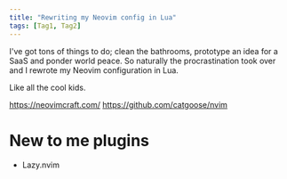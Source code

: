 ```yaml
---
title: "Rewriting my Neovim config in Lua"
tags: [Tag1, Tag2]
---
```


I've got tons of things to do; clean the bathrooms, prototype an idea for a SaaS and ponder world peace. So naturally the procrastination took over and I rewrote my Neovim configuration in Lua.

Like all the cool kids.

https://neovimcraft.com/
https://github.com/catgoose/nvim

# New to me plugins

- Lazy.nvim
